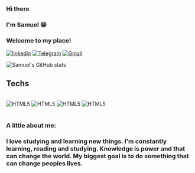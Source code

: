 ### Hi there 

### I'm Samuel 😁

### Welcome to my place!

[![linkedin](https://img.shields.io/badge/LinkedIn-0077B5?style=for-the-badge&logo=linkedin&logoColor=white)](https://www.linkedin.com/in/samuel-lopes-galr%C3%A3o-carneiro-0a748a115/) [![Telegram](https://img.shields.io/badge/Telegram-2CA5E0?style=for-the-badge&logo=telegram&logoColor=white)](https://t.me/samuelgalrao) [![Gmail](https://img.shields.io/badge/Gmail-D14836?style=for-the-badge&logo=gmail&logoColor=white)](samuellgc@hotmail.com)

![Samuel's GitHub stats](https://github-readme-stats.vercel.app/api?username=samuellgc&show_icons=true&theme=tokyonight)

## Techs

<div style="display: inline_block"> <br/>
    <img style="align: center" alt="HTML5" src="https://img.shields.io/badge/HTML-239120?style=for-the-badge&logo=html5&logoColor=white">
    <img style="align: center" alt="HTML5" src="https://img.shields.io/badge/CSS-239120?&style=for-the-badge&logo=css3&logoColor=white">
    <img style="align: center" alt="HTML5" src="https://img.shields.io/badge/JavaScript-323330?style=for-the-badge&logo=javascript&logoColor=F7DF1E">
    <img style="align: center" alt="HTML5" src="https://img.shields.io/badge/Bootstrap-563D7C?style=for-the-badge&logo=bootstrap&logoColor=white">
    
</div>

<br>

### A little about me:
### I love studying and learning new things. I'm constantly learning, reading and studying. Knowledge is power and that can change the world. My biggest goal is to do something that can change peoples lives.
